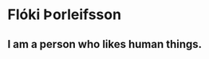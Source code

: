 # Flóki Þorleifsson
## I am a person who likes human things.
<!---
Floki-Thorleifs/Floki-Thorleifs is a ✨ special ✨ repository because its `README.md` (this file) appears on your GitHub profile.
You can click the Preview link to take a look at your changes.
--->

